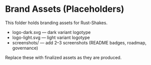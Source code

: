 # Brand Assets (Placeholders)

This folder holds branding assets for Rust-Shakes.

- logo-dark.svg — dark variant logotype
- logo-light.svg — light variant logotype
- screenshots/ — add 2–3 screenshots (README badges, roadmap, governance)

Replace these with finalized assets as they are produced.
